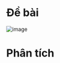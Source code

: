 # Đề bài
![image](https://github.com/VanHoang110802/Competitive_Programming/assets/108053955/c05fcf69-05c6-450b-8201-45aff096de17)

# Phân tích
